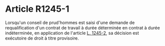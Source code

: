 # Article R1245-1

  
Lorsqu'un conseil de prud'hommes est saisi d'une demande de requalification d'un contrat de travail à durée déterminée en contrat à durée indéterminée, en application de l'article [L. 1245-2][1], sa décision est exécutoire de droit à titre provisoire.

 [1]: /affichCodeArticle.do?cidTexte=LEGITEXT000006072050&idArticle=LEGIARTI000006901234&dateTexte=&categorieLien=cid